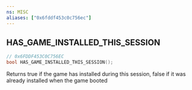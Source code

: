 ```yaml
---
ns: MISC
aliases: ["0x6fddf453c0c756ec"]
---
```

## HAS_GAME_INSTALLED_THIS_SESSION

```c
// 0x6FDDF453C0C756EC
bool HAS_GAME_INSTALLED_THIS_SESSION();
```

Returns true if the game has installed during this session, false if it was already installed when the game booted

